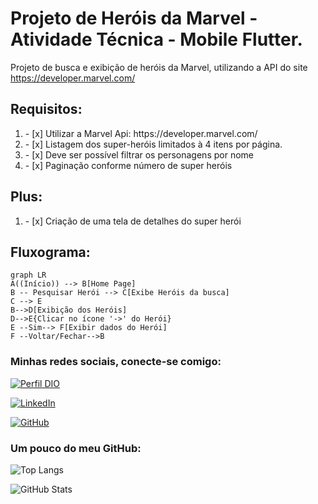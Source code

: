 # Projeto de Heróis da Marvel - Atividade Técnica - Mobile Flutter.

Projeto de busca e exibição de heróis da Marvel, utilizando a API do site https://developer.marvel.com/

## Requisitos:
<ol>
    <li>- [x] Utilizar a Marvel Api: https://developer.marvel.com/​</li>
    <li>- [x] Listagem dos super-heróis limitados à 4 itens por página.</li>
    <li>- [x] Deve ser possível filtrar os personagens por nome</li>
    <li>- [x] Paginação conforme número de super heróis</li>
</ol>

## Plus:

<ol>
    <li>- [x] Criação de uma tela de detalhes do super herói​</li>
</ol>

## Fluxograma:


```mermaid
graph LR
A((Início)) --> B[Home Page]
B -- Pesquisar Herói --> C[Exibe Heróis da busca]
C --> E
B-->D[Exibição dos Heróis]
D-->E{Clicar no ícone '->' do Herói}
E --Sim--> F[Exibir dados do Herói]
F --Voltar/Fechar-->B
```

### Minhas redes sociais, conecte-se comigo:
[![Perfil DIO](https://img.shields.io/badge/-Meu%20Perfil%20na%20DIO-30A3DC?style=for-the-badge)](https://www.dio.me/users/otavio_89908)

[![LinkedIn](https://img.shields.io/badge/-LinkedIn-000?style=for-the-badge&logo=linkedin&logoColor=30A3DC)](https://www.linkedin.com/in/ot%C3%A1vio-cunha-827560209/)

[![GitHub](https://img.shields.io/badge/-github-000?style=for-the-badge&logo=github&logoColor=30A3DC)](https://github.com/otaviotfcunha)

### Um pouco do meu GitHub:

![Top Langs](https://github-readme-stats-git-masterrstaa-rickstaa.vercel.app/api/top-langs/?username=otaviotfcunha&layout=compact&bg_color=000&border_color=30A3DC&title_color=FFF&text_color=FFF)

![GitHub Stats](https://github-readme-stats.vercel.app/api?username=otaviotfcunha&theme=transparent&bg_color=000&border_color=30A3DC&show_icons=true&icon_color=30A3DC&title_color=FFF&text_color=FFF)


